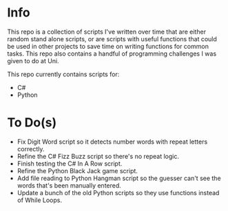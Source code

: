 # Info

This repo is a collection of scripts I've written over time that are either random stand alone scripts, or are scripts with useful functions that could be used in other projects to save time on writing functions for common tasks. This repo also contains a handful of programming challenges I was given to do at Uni.

This repo currently contains scripts for:

- C#
- Python

# To Do(s)

- Fix Digit Word script so it detects number words with repeat letters correctly.
- Refine the C# Fizz Buzz script so there's no repeat logic.
- Finish testing the C# In A Row script.
- Refine the Python Black Jack game script.
- Add file reading to Python Hangman script so the guesser can't see the words that's been manually entered.
- Update a bunch of the old Python scripts so they use functions instead of While Loops.
